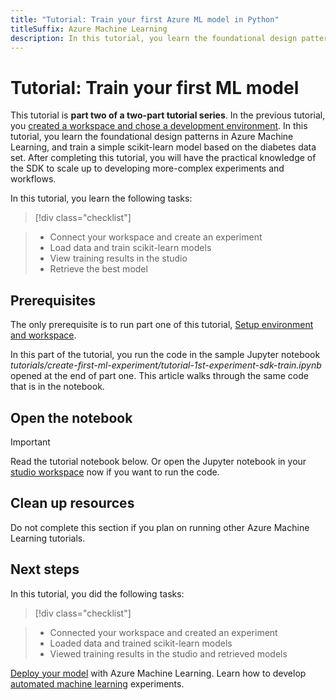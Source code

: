 ```yaml
---
title: "Tutorial: Train your first Azure ML model in Python"
titleSuffix: Azure Machine Learning
description: In this tutorial, you learn the foundational design patterns in Azure Machine Learning, and train a simple scikit-learn model based on the diabetes data set.
---
```


# Tutorial: Train your first ML model

This tutorial is **part two of a two-part tutorial series**. In the previous tutorial, you [created a workspace and chose a development environment](). In this tutorial, you learn the foundational design patterns in Azure Machine Learning, and train a simple scikit-learn model based on the diabetes data set. After completing this tutorial, you will have the practical knowledge of the SDK to scale up to developing more-complex experiments and workflows.

In this tutorial, you learn the following tasks:

> [!div class="checklist"]

> * Connect your workspace and create an experiment
> * Load data and train scikit-learn models
> * View training results in the studio
> * Retrieve the best model

## Prerequisites

The only prerequisite is to run part one of this tutorial, [Setup environment and workspace]().

In this part of the tutorial, you run the code in the sample Jupyter notebook *tutorials/create-first-ml-experiment/tutorial-1st-experiment-sdk-train.ipynb* opened at the end of part one. This article walks through the same code that is in the notebook.

## Open the notebook

> [!Important]
> Read the tutorial notebook below.  Or open the Jupyter notebook in your [studio workspace](https://ml.azure.com/) now if you want to run the code.

<div id="notebook1" class="aznb" path="https://raw.githubusercontent.com/Azure/MachineLearningNotebooks/master/tutorials/create-first-ml-experiment/tutorial-1st-experiment-sdk-train.ipynb"></div>

## Clean up resources

Do not complete this section if you plan on running other Azure Machine Learning tutorials.

## Next steps

In this tutorial, you did the following tasks:

> [!div class="checklist"]

> * Connected your workspace and created an experiment
> * Loaded data and trained scikit-learn models
> * Viewed training results in the studio and retrieved models

[Deploy your model]() with Azure Machine Learning.
Learn how to develop [automated machine learning]() experiments.
